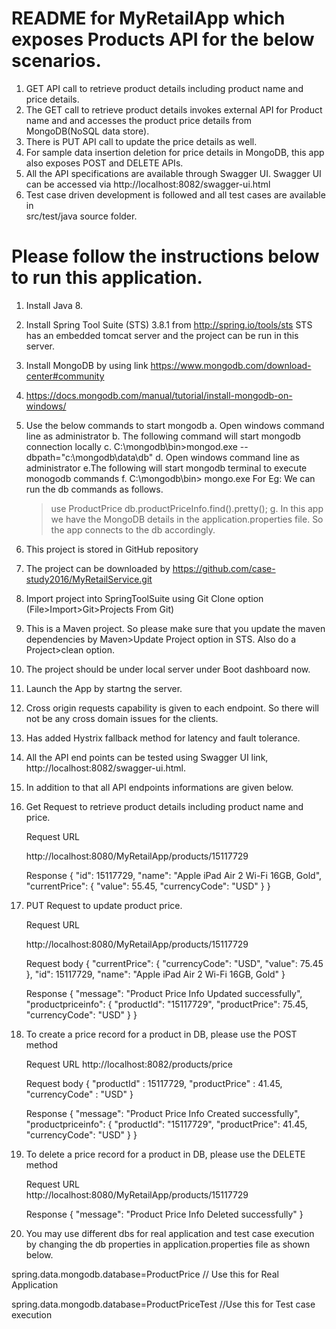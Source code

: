 # README for MyRetailApp which exposes Products API for the below scenarios.

1. GET API call to retrieve product details including product name and price details.
2. The GET call to retrieve product details invokes external API for Product name and
   and accesses the product price details from MongoDB(NoSQL data store). 
3. There is PUT API call to update the price details as well.
4. For sample data insertion deletion for price details in MongoDB, this
   app also exposes POST and DELETE APIs.   
5. All the API specifications are available through Swagger UI.
   Swagger UI can be accessed via http://localhost:8082/swagger-ui.html
6. Test case driven development is followed and all test cases are available in  
   src/test/java source folder.   
   

# Please follow the instructions below to run this application.

1. Install Java 8. 
1. Install Spring Tool Suite (STS) 3.8.1 from http://spring.io/tools/sts
   STS has an embedded tomcat server and the project can be run in this server.
2. Install MongoDB by using link https://www.mongodb.com/download-center#community
3. https://docs.mongodb.com/manual/tutorial/install-mongodb-on-windows/
4. Use the below commands to start mongodb
   a. Open windows command line as administrator
   b. The following command will start mongodb connection locally
   c. C:\mongodb\bin>mongod.exe --dbpath="c:\mongodb\data\db"
   d. Open windows command line as administrator
   e.The following will start mongodb terminal to execute monogodb commands
   f. C:\mongodb\bin> mongo.exe
      For Eg: We can run the db commands as follows.
	  > use ProductPrice
	  > db.productPriceInfo.find().pretty();
   g. In this app we have the MongoDB details in the application.properties file.
      So the app connects to the db accordingly.	  

5. This project is stored in GitHub repository
6. The project can be downloaded by https://github.com/case-study2016/MyRetailService.git
7. Import project into SpringToolSuite using Git Clone option
   (File>Import>Git>Projects From Git)
8. This is a Maven project. So please make sure that you update
   the maven dependencies by Maven>Update Project option in STS.
   Also do a Project>clean option.
9. The project should be under local server under Boot dashboard now.
10. Launch the App by startng the server. 
11. Cross origin requests capability is given to each endpoint. So there will not be any cross domain issues
    for the clients.
12. Has added Hystrix fallback method for latency and fault tolerance.
13. All the API end points can be tested using Swagger UI link, http://localhost:8082/swagger-ui.html.
14. In addition to that all API endpoints informations are given below.

1. Get Request to retrieve product details including product name and price.

   Request URL
   
   http://localhost:8080/MyRetailApp/products/15117729
   
   Response
   {
	  "id": 15117729,
	  "name": "Apple iPad Air 2 Wi-Fi 16GB, Gold",
	  "currentPrice": {
	    "value": 55.45,
	    "currencyCode": "USD"
	  }
   }

2. PUT Request to update product price.

   Request URL 
   
   http://localhost:8080/MyRetailApp/products/15117729
   
   Request body
	{
	  "currentPrice": {
	    "currencyCode": "USD",
	    "value": 75.45
	  },
	  "id": 15117729,
	  "name": "Apple iPad Air 2 Wi-Fi 16GB, Gold"
	}    
	     
	
	
   Response
	{
	  "message": "Product Price Info Updated successfully",
	  "productpriceinfo": {
	    "productId": "15117729",
	    "productPrice": 75.45,
	    "currencyCode": "USD"
	  }
	}
3. To create a price record for a product in DB, please use the POST method

   Request URL
   http://localhost:8082/products/price
   
   Request body
	{
	  "productId" : 15117729,
	  "productPrice" : 41.45,
	  "currencyCode" : "USD"
	}
	
   Response
	{
	  "message": "Product Price Info Created successfully",
	  "productpriceinfo": {
	    "productId": "15117729",
	    "productPrice": 41.45,
	    "currencyCode": "USD"
	  }
	}
	
4. To delete a price record for a product in DB, please use the DELETE method
	
   Request URL	
   http://localhost:8080/MyRetailApp/products/15117729
   
   Response
   {
  	"message": "Product Price Info Deleted successfully"
   }
   
 15. You may use different dbs for real application and test case execution by changing the 
     db properties in application.properties file as shown below.
 
  
   spring.data.mongodb.database=ProductPrice  // Use this for Real Application
     
   spring.data.mongodb.database=ProductPriceTest  //Use this for Test case execution
	  
 
 
 
   